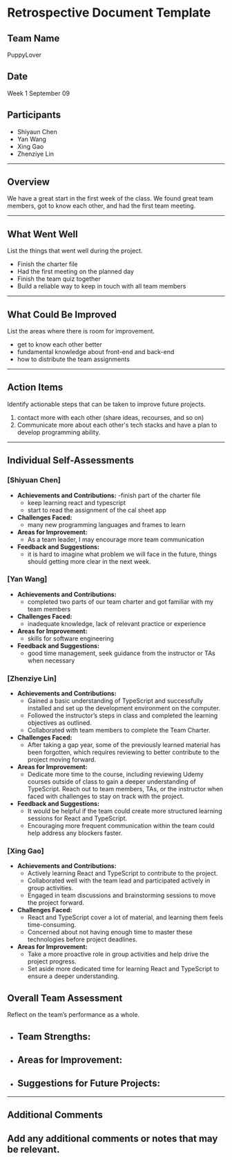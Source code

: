 # Retrospective Document Template

## Team Name
PuppyLover

## Date
Week 1 September 09

## Participants
- Shiyaun Chen
- Yan Wang
- Xing Gao
- Zhenziye Lin

---

## Overview
We have a great start in the first week of the class. We found great team members, got to know each other, and had the first team meeting.

---

## What Went Well
List the things that went well during the project.
- Finish the charter file
- Had the first meeting on the planned day
- Finish the team quiz together
- Build a reliable way to keep in touch with all team members

---

## What Could Be Improved
List the areas where there is room for improvement.
- get to know each other better
- fundamental knowledge about front-end and back-end
- how to distribute the team assignments

---

## Action Items
Identify actionable steps that can be taken to improve future projects.
1. contact more with each other (share ideas, recourses, and so on)
2. Communicate more about each other's tech stacks and have a plan to develop programming ability.

---

## Individual Self-Assessments
### [Shiyuan Chen]
- **Achievements and Contributions:**
  -finish part of the charter file
  - keep learning react and typescript
  - start to read the assignment of the cal sheet app 
- **Challenges Faced:**
  - many new programming languages and frames to learn
- **Areas for Improvement:**
  - As a team leader, I may encourage more team communication
- **Feedback and Suggestions:**
  - it is hard to imagine what problem we will face in the future, things should getting more clear in the next week.

### [Yan Wang]
- **Achievements and Contributions:**
  - completed two parts of our team charter and got familiar with my team members
- **Challenges Faced:**
  - inadequate knowledge, lack of relevant practice or experience
- **Areas for Improvement:**
  - skills for software engineering
- **Feedback and Suggestions:**
  - good time management, seek guidance from the instructor or TAs when necessary

### [Zhenziye Lin]
- **Achievements and Contributions:**
  - Gained a basic understanding of TypeScript and successfully installed and set up the development environment on the computer.
  - Followed the instructor’s steps in class and completed the learning objectives as outlined.
  - Collaborated with team members to complete the Team Charter.
- **Challenges Faced:**
  - After taking a gap year, some of the previously learned material has been forgotten, which requires reviewing to better contribute to the project moving forward.
- **Areas for Improvement:**
  - Dedicate more time to the course, including reviewing Udemy courses outside of class to gain a deeper understanding of TypeScript.
Reach out to team members, TAs, or the instructor when faced with challenges to stay on track with the project.
- **Feedback and Suggestions:**
  - It would be helpful if the team could create more structured learning sessions for React and TypeScript.
  - Encouraging more frequent communication within the team could help address any blockers faster.

### [Xing Gao]
- **Achievements and Contributions:**
  - Actively learning React and TypeScript to contribute to the project.
  - Collaborated well with the team lead and participated actively in group activities.
  - Engaged in team discussions and brainstorming sessions to move the project forward.
- **Challenges Faced:**
  - React and TypeScript cover a lot of material, and learning them feels time-consuming.
  - Concerned about not having enough time to master these technologies before project deadlines.
- **Areas for Improvement:**
  - Take a more proactive role in group activities and help drive the project progress.
  - Set aside more dedicated time for learning React and TypeScript to ensure a deeper understanding.


## Overall Team Assessment
Reflect on the team’s performance as a whole.
- **Team Strengths:**
  -
- **Areas for Improvement:**
  -
- **Suggestions for Future Projects:**
  -

---

## Additional Comments
Add any additional comments or notes that may be relevant.
-
